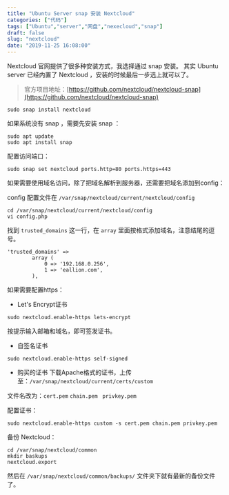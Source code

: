 ```yaml
---
title: "Ubuntu Server snap 安装 Nextcloud"
categories: ["代码"]
tags: ["Ubuntu","server","网盘","nexecloud","snap"]
draft: false
slug: "nextcloud"
date: "2019-11-25 16:08:00"
---
```


Nextcloud 官网提供了很多种安装方式，我选择通过 snap 安装。
其实 Ubuntu server 已经内置了 Nextcloud ，安装的时候最后一步选上就可以了。

>官方项目地址：[https://github.com/nextcloud/nextcloud-snap](https://github.com/nextcloud/nextcloud-snap)

```
sudo snap install nextcloud
```

如果系统没有 snap ，需要先安装 snap ：
```
sudo apt update
sudo apt install snap
```

配置访问端口：

```
sudo snap set nextcloud ports.http=80 ports.https=443
```

如果需要使用域名访问，除了把域名解析到服务器，还需要把域名添加到config：

config 配置文件在 `/var/snap/nextcloud/current/nextcloud/config`
```
cd /var/snap/nextcloud/current/nextcloud/config
vi config.php
```

找到 `trusted_domains` 这一行，在 `array` 里面按格式添加域名，注意结尾的逗号。
```
'trusted_domains' =>
    	array (
    		0 => '192.168.0.256',
    		1 => 'eallion.com',
    	),
```
如果需要配置https：

- Let's Encrypt证书

```
sudo nextcloud.enable-https lets-encrypt
```

按提示输入邮箱和域名，即可签发证书。

- 自签名证书
```
sudo nextcloud.enable-https self-signed
```

- 购买的证书
下载Apache格式的证书，上传至：`/var/snap/nextcloud/current/certs/custom`

文件名改为：`cert.pem` `chain.pem ` `privkey.pem`

配置证书：
```
sudo nextcloud.enable-https custom -s cert.pem chain.pem privkey.pem
```
备份 Nextcloud：
```
cd /var/snap/nextcloud/common
mkdir baskups
nextcloud.export
```
然后在 `/var/snap/nextcloud/common/backups/` 文件夹下就有最新的备份文件了。
